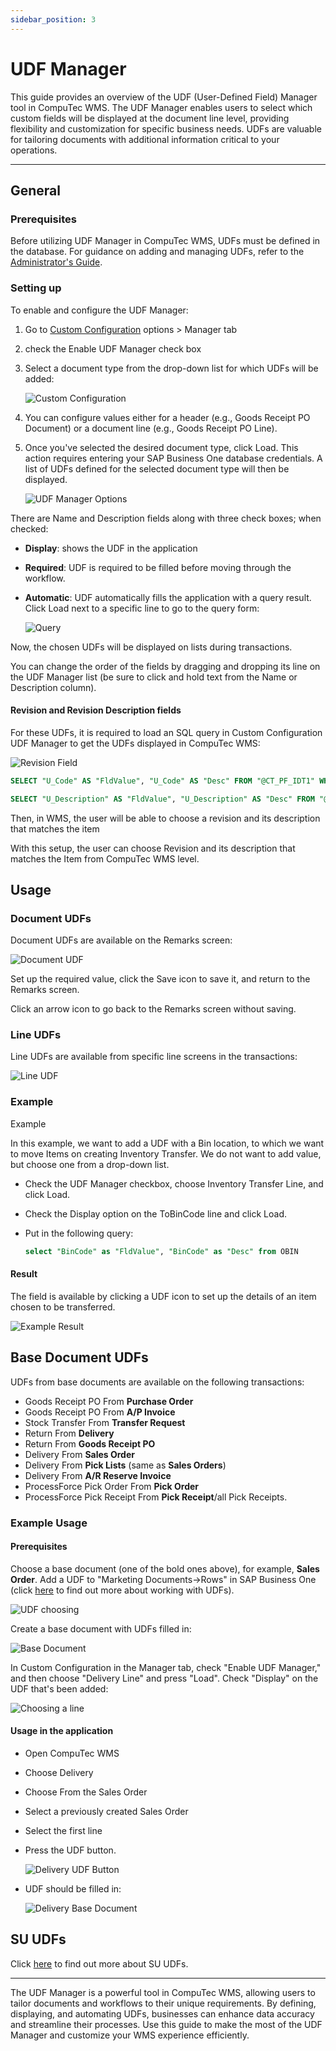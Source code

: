 ```yaml
---
sidebar_position: 3
---
```


# UDF Manager

This guide provides an overview of the UDF (User-Defined Field) Manager tool in CompuTec WMS. The UDF Manager enables users to select which custom fields will be displayed at the document line level, providing flexibility and customization for specific business needs. UDFs are valuable for tailoring documents with additional information critical to your operations.

---

## General

### Prerequisites

Before utilizing UDF Manager in CompuTec WMS, UDFs must be defined in the database. For guidance on adding and managing UDFs, refer to the [Administrator's Guide](/docs/processforce/administrator-guide/udfs).

### Setting up

To enable and configure the UDF Manager:

1. Go to [Custom Configuration](../../../custom-configuration/overview.md) options > Manager tab
2. check the Enable UDF Manager check box
3. Select a document type from the drop-down list for which UDFs will be added:

    ![Custom Configuration](./media/custom-config-option.webp)

4. You can configure values either for a header (e.g., Goods Receipt PO Document) or a document line (e.g., Goods Receipt PO Line).

5. Once you've selected the desired document type, click Load. This action requires entering your SAP Business One database credentials. A list of UDFs defined for the selected document type will then be displayed.

    ![UDF Manager Options](./media/udf-manager-options.webp)

There are Name and Description fields along with three check boxes; when checked:

- **Display**: shows the UDF in the application
- **Required**: UDF is required to be filled before moving through the workflow.
- **Automatic**: UDF automatically fills the application with a query result. Click Load next to a specific line to go to the query form:

    ![Query](./media/query.webp)

Now, the chosen UDFs will be displayed on lists during transactions.

You can change the order of the fields by dragging and dropping its line on the UDF Manager list (be sure to click and hold text from the Name or Description column).

#### Revision and Revision Description fields

For these UDFs, it is required to load an SQL query in Custom Configuration UDF Manager to get the UDFs displayed in CompuTec WMS:

![Revision Field](./media/revision-field.webp)

```sql
SELECT "U_Code" AS "FldValue", "U_Code" AS "Desc" FROM "@CT_PF_IDT1" WHERE "U_ParentItemCode" = @ItemCode
```

```sql
SELECT "U_Description" AS "FldValue", "U_Description" AS "Desc" FROM "@CT_PF_IDT1" WHERE "U_ParentItemCode" = @ItemCode
```

Then, in WMS, the user will be able to choose a revision and its description that matches the item

With this setup, the user can choose Revision and its description that matches the Item from CompuTec WMS level.

## Usage

### Document UDFs

Document UDFs are available on the Remarks screen:

![Document UDF](./media/document-udf.webp)

Set up the required value, click the Save icon to save it, and return to the Remarks screen.

Click an arrow icon to go back to the Remarks screen without saving.

### Line UDFs

Line UDFs are available from specific line screens in the transactions:

![Line UDF](./media/line-udf.webp)

### Example

Example

In this example, we want to add a UDF with a Bin location, to which we want to move Items on creating Inventory Transfer. We do not want to add value, but choose one from a drop-down list.

- Check the UDF Manager checkbox, choose Inventory Transfer Line, and click Load.
- Check the Display option on the ToBinCode line and click Load.
- Put in the following query:

    ```sql
    select "BinCode" as "FldValue", "BinCode" as "Desc" from OBIN
    ```

#### Result

The field is available by clicking a UDF icon to set up the details of an item chosen to be transferred.

![Example Result](./media/example-result.webp)

## Base Document UDFs

UDFs from base documents are available on the following transactions:

- Goods Receipt PO From **Purchase Order**
- Goods Receipt PO From **A/P Invoice**
- Stock Transfer From **Transfer Request**
- Return From **Delivery**
- Return From **Goods Receipt PO**
- Delivery From **Sales Order**
- Delivery From **Pick Lists** (same as **Sales Orders**)
- Delivery From **A/R Reserve Invoice**
- ProcessForce Pick Order From **Pick Order**
- ProcessForce Pick Receipt From **Pick Receipt**/all Pick Receipts.

### Example Usage

#### Prerequisites

Choose a base document (one of the bold ones above), for example, **Sales Order**.
Add a UDF to "Marketing Documents->Rows" in SAP Business One (click [here](/docs/processforce/administrator-guide/udfs) to find out more about working with UDFs).

![UDF choosing](./media/udf-choosing.webp)

Create a base document with UDFs filled in:

![Base Document](./media/base-document.webp)

In Custom Configuration in the Manager tab, check "Enable UDF Manager," and then choose "Delivery Line" and press "Load". Check "Display" on the UDF that's been added:

![Choosing a line](./media/manager-choosing-delivery-line.webp)

#### Usage in the application

- Open CompuTec WMS
- Choose Delivery
- Choose From the Sales Order
- Select a previously created Sales Order
- Select the first line
- Press the UDF button.

    ![Delivery UDF Button](./media/delivery-udf-button.webp)
- UDF should be filled in:

    ![Delivery Base Document](./media/delivery-base-document-udf.webp)

## SU UDFs

Click [here](../../../../user-guide/storage-units/su-udfs.md) to find out more about SU UDFs.

---
The UDF Manager is a powerful tool in CompuTec WMS, allowing users to tailor documents and workflows to their unique requirements. By defining, displaying, and automating UDFs, businesses can enhance data accuracy and streamline their processes. Use this guide to make the most of the UDF Manager and customize your WMS experience efficiently.
